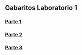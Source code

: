 ## Gabaritos Laboratorio 1

### [Parte 1](./parte1)
### [Parte 2](./parte2)
### [Parte 3](./parte3)
<!--
### [Parte 4]()
### [Parte 5]()
-->